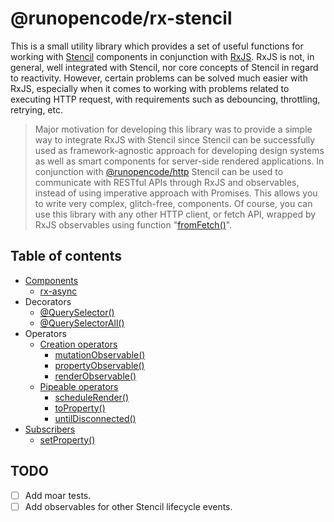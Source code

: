 # @runopencode/rx-stencil

This is a small utility library which provides a set of useful functions for working
with [Stencil](https://stenciljs.com) components in conjunction with [RxJS](https://rxjs.dev). RxJS is not, in general,
well integrated with Stencil, nor core concepts of Stencil in regard to reactivity. However, certain problems can be
solved much easier with RxJS, especially when it comes to working with problems related to executing HTTP request,
with requirements such as debouncing, throttling, retrying, etc.

> Major motivation for developing this library was to provide a simple way to integrate RxJS with Stencil since Stencil
> can be successfully used as framework-agnostic approach for developing design systems as well as smart
> components for server-side rendered applications. In conjunction with
> [@runopencode/http](https://github.com/RunOpenCode/http) Stencil can be used to communicate with RESTful APIs through
> RxJS and observables, instead of using imperative approach with Promises. This allows you to write very
> complex, glitch-free, components. Of course, you can use this library with any other HTTP client, or fetch API,
> wrapped by RxJS observables using function "[fromFetch()](https://rxjs.dev/api/fetch/fromFetch)".

## Table of contents

- [Components](docs/components.md)
    - [rx-async](docs/components.md#rx-async)
- Decorators
    - [@QuerySelector()](docs/query-selector-decorator.md)
    - [@QuerySelectorAll()](docs/query-selector-all-decorator.md)
- Operators
    - [Creation operators](docs/creation-operators.md)
        - [mutationObservable()](docs/creation-operators.md#mutationobservable)
        - [propertyObservable()](docs/creation-operators.md#propertyobservable)
        - [renderObservable()](docs/creation-operators.md#renderobservable)
    - [Pipeable operators](docs/pipeable-operators.md)
        - [scheduleRender()](docs/pipeable-operators.md#schedulerender)
        - [toProperty()](docs/pipeable-operators.md#toproperty)
        - [untilDisconnected()](docs/pipeable-operators.md#untildisconnected)
- [Subscribers](docs/subscribers.md)
    - [setProperty()](docs/subscribers.md#setproperty)

## TODO

- [ ] Add moar tests.
- [ ] Add observables for other Stencil lifecycle events.
